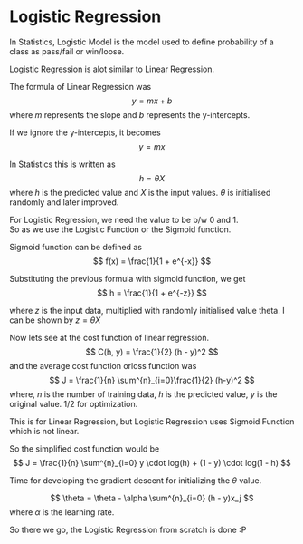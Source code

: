 # Logistic Regression

In Statistics, Logistic Model is the model used to define probability of a class as pass/fail or win/loose.

Logistic Regression is alot similar to Linear Regression.

The formula of Linear Regression was 
$$
y = mx + b
$$
where $m$ represents the slope and $b$ represents the y-intercepts.

If we ignore the y-intercepts, it becomes
$$
y = mx
$$

In Statistics this is written as 
$$
h = \theta X
$$
where $h$ is the predicted value and $X$ is the input values. $\theta$ is initialised randomly and later improved.

For Logistic Regression, we need the value to be b/w 0 and 1. \
So as we use the Logistic Function or the Sigmoid function. 

Sigmoid function can be defined as 
$$
f(x) = \frac{1}{1 + e^{-x}}
$$

Substituting the previous formula with sigmoid function, we get
$$
h = \frac{1}{1 + e^{-z}}
$$

where $z$ is the input data, multiplied with randomly initialised value theta. I can be shown by $z = \theta X$

Now lets see at the cost function of linear regression. 
$$
C(h, y) = \frac{1}{2} (h - y)^2
$$
and the average cost function orloss function was 
$$
J = \frac{1}{n} \sum^{n}_{i=0}\frac{1}{2} (h-y)^2
$$
where, $n$ is the number of training data, $h$ is the predicted value, $y$ is the original value. 1/2 for optimization.

This is for Linear Regression, but Logistic Regression uses Sigmoid Function which is not linear. 

So the simplified cost function would be
$$
J = \frac{1}{n} \sum^{n}_{i=0} y \cdot log(h) + (1 - y) \cdot log(1 - h)
$$

Time for developing the gradient descent for initializing the $\theta$ value.

$$
\theta = \theta - \alpha \sum^{n}_{i=0} (h - y)x_j
$$
where $\alpha$ is the learning rate.


So there we go, the Logistic Regression from scratch is done :P